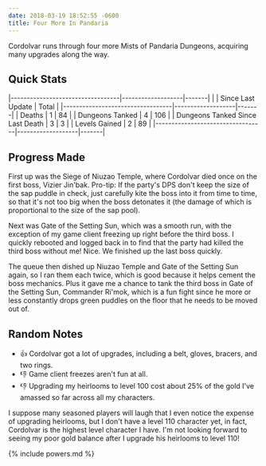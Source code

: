 ```yaml
---
date: 2018-03-19 18:52:55 -0600
title: Four More In Pandaria
---
```

Cordolvar runs through four more Mists of Pandaria Dungeons, acquiring many upgrades along the way.

## Quick Stats

|----------------------------------|-------------------|-------|
|                                  | Since Last Update | Total |
|----------------------------------|-------------------|-------|
| Deaths                           | 1                 | 84    |
| Dungeons Tanked                  | 4                 | 106   |
| Dungeons Tanked Since Last Death | 3                 | 3     |
| Levels Gained                    | 2                 | 89    |
|----------------------------------|-------------------|-------|

## Progress Made

First up was the Siege of Niuzao Temple, where Cordolvar died once on the first boss, Vizier Jin'bak. Pro-tip: If the party's DPS don't keep the size of the sap puddle in check, just carefully kite the boss into it from time to time, so that it's not too big when the boss detonates it (the damage of which is proportional to the size of the sap pool).

Next was Gate of the Setting Sun, which was a smooth run, with the exception of my game client freezing up right before the third boss. I quickly rebooted and logged back in to find that the party had killed the third boss without me! Nice. We finished up the last boss quickly.

The queue then dished up Niuzao Temple and Gate of the Setting Sun again, so I ran them each twice, which is good because it helps cement the boss mechanics. Plus it gave me a chance to tank the third boss in Gate of the Setting Sun, Commander Ri'mok, which is a fun fight since he more or less constantly drops green puddles on the floor that he needs to be moved out of.

## Random Notes

* &#x1f44d; Cordolvar got a lot of upgrades, including a belt, gloves, bracers, and two rings.
* &#x1f44e; Game client freezes aren't fun at all.
* &#x1f44e; Upgrading my heirlooms to level 100 cost about 25% of the gold I've amassed so far across all my characters.

I suppose many seasoned players will laugh that I even notice the expense of upgrading heirlooms, but I don't have a level 110 character yet, in fact, Cordolvar is the highest level character I have. I'm not looking forward to seeing my poor gold balance after I upgrade his heirlooms to level 110!

{% include powers.md %}
